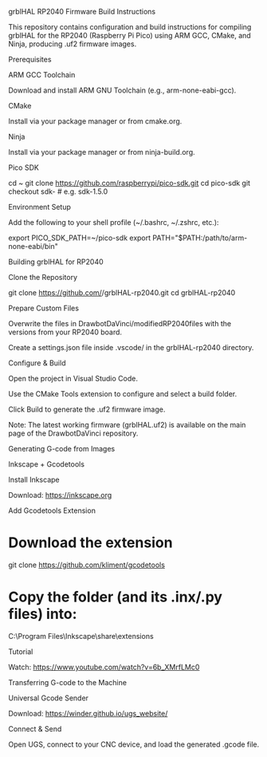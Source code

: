 grblHAL RP2040 Firmware Build Instructions

This repository contains configuration and build instructions for compiling grblHAL for the RP2040 (Raspberry Pi Pico) using ARM GCC, CMake, and Ninja, producing .uf2 firmware images.

Prerequisites

ARM GCC Toolchain

Download and install ARM GNU Toolchain (e.g., arm-none-eabi-gcc).

CMake

Install via your package manager or from cmake.org.

Ninja

Install via your package manager or from ninja-build.org.

Pico SDK

cd ~
git clone https://github.com/raspberrypi/pico-sdk.git
cd pico-sdk
git checkout sdk-<version>  # e.g. sdk-1.5.0

Environment Setup

Add the following to your shell profile (~/.bashrc, ~/.zshrc, etc.):

export PICO_SDK_PATH=~/pico-sdk
export PATH="$PATH:/path/to/arm-none-eabi/bin"

Building grblHAL for RP2040

Clone the Repository

git clone https://github.com/<your-org>/grblHAL-rp2040.git
cd grblHAL-rp2040

Prepare Custom Files

Overwrite the files in DrawbotDaVinci/modifiedRP2040files with the versions from your RP2040 board.

Create a settings.json file inside .vscode/ in the grblHAL-rp2040 directory.

Configure & Build

Open the project in Visual Studio Code.

Use the CMake Tools extension to configure and select a build folder.

Click Build to generate the .uf2 firmware image.

Note: The latest working firmware (grblHAL.uf2) is available on the main page of the DrawbotDaVinci repository.

Generating G-code from Images

Inkscape + Gcodetools

Install Inkscape

Download: https://inkscape.org

Add Gcodetools Extension

# Download the extension
git clone https://github.com/kliment/gcodetools

# Copy the folder (and its .inx/.py files) into:
C:\Program Files\Inkscape\share\extensions

Tutorial

Watch: https://www.youtube.com/watch?v=6b_XMrfLMc0

Transferring G-code to the Machine

Universal Gcode Sender

Download: https://winder.github.io/ugs_website/

Connect & Send

Open UGS, connect to your CNC device, and load the generated .gcode file.

